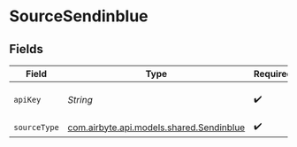 # SourceSendinblue


## Fields

| Field                                                                                        | Type                                                                                         | Required                                                                                     | Description                                                                                  |
| -------------------------------------------------------------------------------------------- | -------------------------------------------------------------------------------------------- | -------------------------------------------------------------------------------------------- | -------------------------------------------------------------------------------------------- |
| `apiKey`                                                                                     | *String*                                                                                     | :heavy_check_mark:                                                                           | Your API Key. See <a href="https://developers.sendinblue.com/docs/getting-started">here</a>. |
| `sourceType`                                                                                 | [com.airbyte.api.models.shared.Sendinblue](../../models/shared/Sendinblue.md)                | :heavy_check_mark:                                                                           | N/A                                                                                          |